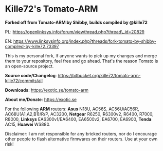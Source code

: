 # **Kille72's Tomato-ARM** #

**Forked off from Tomato-ARM by Shibby, builds compiled by @kille72**

PL: https://openlinksys.info/forum/viewthread.php?thread\_id=20829

EN: https://www.linksysinfo.org/index.php?threads/fork-tomato-by-shibby-compiled-by-kille72.73397

This is my personal fork, If anyone wants to pick up my changes and merge them to your repository, feel free and go ahead. That's the reason Tomato is an open-source project.

**Source code/Changelog**: https://bitbucket.org/kille72/tomato-arm-kille72/commits/all

**Downloads**: https://exotic.se/tomato-arm

**About me/Donate**: https://exotic.se

For the following **ARM** routers: **Asus** N18U, AC56S, AC56U/AC56R, AC68U(A1,A2,B1)/R/P, AC3200, **Netgear** R6250, R6300v2, R6400, R7000, R8000, **Linksys** EA6300v1/EA6400, EA6500v2, EA6700, EA6900, **Tenda** AC15, **Huawei** WS880.

Disclaimer: I am not responsible for any bricked routers, nor do I encourage other people to flash alternative firmwares on their routers. Use at your own risk!
